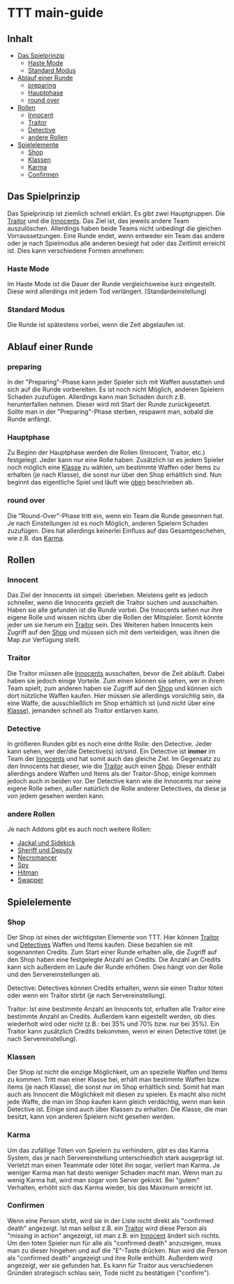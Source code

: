 # TTT main-guide

## Inhalt

- [Das Spielprinzip](#Das-Spielprinzip)
    - [Haste Mode](#Haste-Mode)
    - [Standard Modus](#Standard-Modus)
- [Ablauf einer Runde](#Ablauf-einer-Runde)
    - [preparing](#preparing)
    - [Hauptphase](#Hauptphase)
    - [round over](#round-over)
- [Rollen](#Rollen)
    - [Innocent](#Innocent)
    - [Traitor](#Traitor)
    - [Detective](#Detective)
    - [andere Rollen](#andere-Rollen)
- [Spielelemente](#Spielelemente)
    - [Shop](#Shop)
    - [Klassen](#Klassen)
    - [Karma](#Karma)
    - [Confirmen](#Confirmen)

## Das Spielprinzip

Das Spielprinzip ist ziemlich schnell erklärt. Es gibt zwei Hauptgruppen. Die [Traitor](#Traitor) und die [Innocents](#Innocent). Das Ziel ist, das jeweils andere Team auszulöschen. Allerdings haben beide Teams nicht unbedingt die gleichen Vorraussetzungen.
Eine Runde endet, wenn entweder ein Team das andere oder je nach Spielmodus alle anderen besiegt hat oder das Zeitlimit erreicht ist. Dies kann verschiedene Formen annehmen:

### Haste Mode

Im Haste Mode ist die Dauer der Runde vergleichsweise kurz eingestellt. Diese wird allerdings mit jedem Tod verlängert. (Standardeinstellung)

### Standard Modus

Die Runde ist spätestens vorbei, wenn die Zeit abgelaufen ist.

## Ablauf einer Runde

### preparing

In der "Preparing"-Phase kann jeder Spieler sich mit Waffen ausstatten und sich auf die Runde vorbereiten. Es ist noch nicht Möglich, anderen Spielern Schaden zuzufügen. Allerdings kann man Schaden durch z.B. herunterfallen nehmen. Dieser wird mit Start der Runde zurückgesetzt. Sollte man in der "Preparing"-Phase sterben, respawnt man, sobald die Runde anfängt.

### Hauptphase

Zu Beginn der Hauptphase werden die Rollen (Innocent, Traitor, etc.) festgelegt. Jeder kann nur eine Rolle haben. Zusätzlich ist es jedem Spieler noch möglich eine [Klasse](#Klassen) zu wählen, um bestimmte Waffen oder Items zu erhalten (je nach Klasse), die sonst nur über den Shop erhältlich sind.
Nun beginnt das eigentliche Spiel und läuft wie [oben](#Das-Spielprinzip) beschrieben ab.

### round over

Die "Round-Over"-Phase tritt ein, wenn ein Team die Runde gewonnen hat. Je nach Einstellungen ist es noch Möglich, anderen Spielern Schaden zuzufügen. Dies hat allerdings keinerlei Einfluss auf das Gesamtgeschehen, wie z.B. das [Karma](#Karma).

## Rollen

### Innocent

Das Ziel der Innocents ist simpel: überleben. Meistens geht es jedoch schneller, wenn die Innocents gezielt die Traitor suchen und ausschalten. Haben sie alle gefunden ist die Runde vorbei.
Die Innocents sehen nur ihre eigene Rolle  und wissen nichts über die Rollen der Mitspieler. Somit könnte jeder um sie herum ein [Traitor](#Traitor) sein.
Des Weiteren haben Innocents kein Zugriff auf den [Shop](#Shop) und müssen sich mit dem verteidigen, was ihnen die Map zur Verfügung stellt.

### Traitor

Die Traitor müssen alle [Innocents](#Innocent) ausschalten, bevor die Zeit abläuft. Dabei haben sie jedoch einige Vorteile. Zum einen können sie sehen, wer in ihrem Team spielt, zum anderen haben sie Zugriff auf den [Shop](#Shop) und können sich dort nützliche Waffen kaufen. Hier müssen sie allerdings vorsichtig sein, da eine Waffe, die ausschließlich im Shop erhältlich ist (und nicht über eine [Klasse](#Klassen)), jemanden schnell als Traitor entlarven kann.

### Detective

In größeren Runden gibt es noch eine dritte Rolle: den Detective.
Jeder kann sehen, wer der/die Detective(s) ist/sind. Ein Detective ist **immer** im Team der [Innocents](#Innocent) und hat somit auch das gleiche Ziel.
Im Gegensatz zu den Innocents hat dieser, wie die [Traitor](#Traitor) auch einen [Shop](#Shop). Dieser enthält allerdings andere Waffen und Items als der Traitor-Shop, einige kommen jedoch auch in beiden vor.
Der Detective kann wie die Innocents nur seine eigene Rolle sehen, außer natürlich die Rolle anderer Detectives, da diese ja von jedem gesehen werden kann.

### andere Rollen

Je nach Addons gibt es auch noch weitere Rollen:
* [Jackal und Sidekick](roles/jackal.html)
* [Sheriff und Deputy](roles/sheriff.html)
* [Necromancer](roles/necromancer.html)
* [Spy](roles/spy.html)
* [Hitman](roles/hitman.html)
* [Swapper](roles/swapper.html)


## Spielelemente

### Shop

Der Shop ist eines der wichtigsten Elemente von TTT. Hier können [Traitor](#Traitor) und [Detectives](#Detectives) Waffen und Items kaufen. Diese bezahlen sie mit sogenannten Credits. Zum Start einer Runde erhalten alle, die Zugriff auf den Shop haben eine festgelegte Anzahl an Credits.
Die Anzahl an Credits kann sich außerdem im Laufe der Runde erhöhen. Dies hängt von der Rolle und den Servereinstellungen ab.

Detective:
Detectives können Credits erhalten, wenn sie einen Traitor töten oder wenn ein Traitor stirbt (je nach Servereinstellung).

Traitor:
Ist eine bestimmte Anzahl an Innocents tot, erhalten alle Traitor eine bestimmte Anzahl an Credits. Außerdem kann eigestellt werden, ob dies wiederholt wird oder nicht (z.B.: bei 35% und 70% bzw. nur bei 35%).
Ein Traitor kann zusätzlich Credits bekommen, wenn er einen Detective tötet (je nach Servereinstellung).

### Klassen

Der Shop ist nicht die einzige Möglichkeit, um an spezielle Waffen und Items zu kommen. Tritt man einer Klasse bei, erhält man bestimmte Waffen bzw. Items (je nach Klasse), die sonst nur im Shop erhältlich sind. Somit hat man auch als Innocent die Möglichkeit mit diesen zu spielen. Es macht also nicht jede Waffe, die man im Shop kaufen kann gleich verdächtig, wenn man kein Detective ist. Einige sind auch über Klassen zu erhalten. Die Klasse, die man besitzt, kann von anderen Spielern nicht gesehen werden.

### Karma

Um das zufällige Töten von Spielern zu verhindern, gibt es das Karma System, das je nach Servereinstellung unterschiedlich stark ausgeprägt ist. Verletzt man einen Teammate oder tötet ihn sogar, verliert man Karma. Je weniger Karma man hat desto weniger Schaden macht man. Wenn man zu wenig Karma hat, wird man sogar vom Server gekickt. Bei "gutem" Verhalten, erhöht sich das Karma wieder, bis das Maximum erreicht ist.

### Confirmen

Wenn eine Person stirbt, wird sie in der Liste nicht direkt als "confirmed death" angezeigt. Ist man selbst z.B. ein [Traitor](#Traitor) wird diese Person als "missing in action" angezeigt, ist man z.B. ein [Innocent](#Innocent) ändert sich nichts.
Um den toten Spieler nun für alle als "confirmed death" anzuzeigen, muss man zu dieser hingehen und auf die "E"-Taste drücken. Nun wird die Person als "confirmed death" angezeigt und ihre Rolle enthüllt. Außerdem wird angezeigt, wer sie gefunden hat. Es kann für Traitor aus verschiedenen Gründen strategisch schlau sein, Tode nicht zu bestätigen ("confirm").